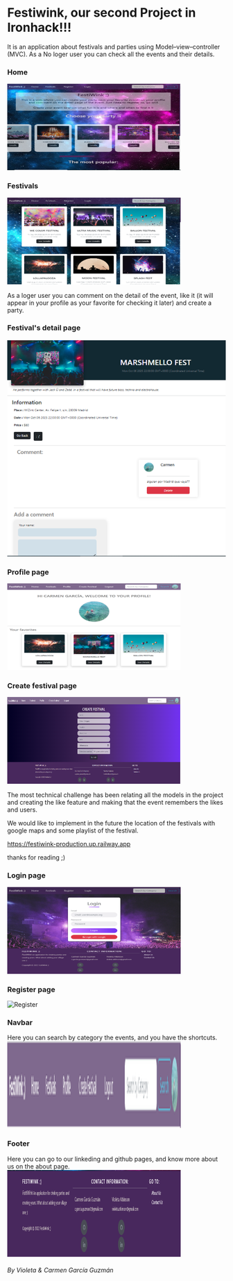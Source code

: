 <h1>Festiwink, our second Project in Ironhack!!!</h1>

It is an application about festivals and parties using Model–view–controller (MVC).
As a No loger user you can check all the events and their details.
<h3>Home</h3>
<img src="./public/images/readme/home.PNG" alt="Principal page" width="400" height="200">
<h3>Festivals</h3>
<img src="./public/images/readme/list.PNG" alt="List" width="400" height="200">

As a loger user you can comment on the detail of the event, like it (it will appear in your profile as your favorite for checking it later) and create a party.

<h3>Festival's detail page</h3>
<img src="./public/images/readme/detail.PNG" alt="Create" width="600" height="500">

<h3>Profile page</h3>
<img src="./public/images/readme/Profile.PNG" alt="Profile" width="400" height="200">

<h3>Create festival page</h3>
<img src="./public/images/readme/Create.PNG" alt="Create" width="400" height="200">

The most technical challenge has been relating all the models in the project and creating the like feature and making that the event remembers the likes and users.

We would like to implement in the future the location of the festivals with google maps and some playlist of the festival.


https://festiwink-production.up.railway.app

thanks for reading ;)



<h3>Login page</h3>
<img src="./public/images/readme/Login.PNG" alt="Login" width="400" height="200">
<h3>Register page</h3>
<img src="./images/readme/register.PNG" alt="Register" width="400" height="200">
<h3>Navbar</h3>
Here you can search by category the events, and you have the shortcuts.
<img src="./public/images/readme/navbar.PNG" alt="Navbar" width="400" height="200">
<h3>Footer</h3>
Here you can go to our linkeding and github pages, and know more about us on the about page.
<img src="./public/images/readme/footer.PNG" alt="Footer" width="400" height="200">



<h6>By Violeta & Carmen García Guzmán</h6>
